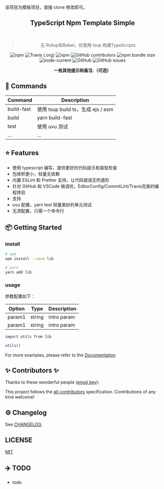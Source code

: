 
该项目为模板项目，直接 clone 修改即可。

 <div align="center">
 <!-- <img align="center" width="180" src="https://raw.githubusercontent.com/andreasbm/readme/master/assets/logo-shadow.png" /> -->
  <h2>TypeScript Npm Template Simple</h2>
  <br>
  <blockquote>无 Rollup和Babel，仅使用 tsup 构建TypeScripts.</blockquote>
  <img alt="npm" src="https://img.shields.io/npm/dw/test">
  <img alt="Travis (.org)" src="https://img.shields.io/travis/rust-lang/rust">
  <img alt="npm" src="https://img.shields.io/npm/v/test">
  <img alt="GitHub contributors" src="https://img.shields.io/github/contributors/npm-template/js-npm-template">
  <img alt="npm bundle size" src="https://img.shields.io/bundlephobia/minzip/test">
  <img alt="node-current" src="https://img.shields.io/node/v/test">
  <img alt="GitHub" src="https://img.shields.io/github/license/npm-template/js-npm-template">
  <img alt="GitHub issues" src="https://img.shields.io/github/issues-raw/npm-template/js-npm-template">

<strong>一些其他提示和备注.（可选）</strong>
</div>

## 🚀 Commands
| Command    | Description                        |
| ---------- | ---------------------------------- |
| build-fast | 使用 tsup build ts，生成 ejs / esm |
| build      | yarn build-fast                    |
| test       | 使用 uvu 测试                      |
| ...        | ...                                |


## ⭐️ Features

- 使用 typescript 编写，提供更好的代码提示和类型检查
- 包体积更小，轻量无依赖
- 内置 ESLint 和 Prettier 支持，让代码错误无所遁形
- 针对 GitHub 和 VSCode 做调优，EditorConfig/CommitLint/Travis完美的编程体验
- 支持
- uvu 配置，yarn test 轻量美妙的单元测试
- 无须配置，只需一个命令行

## 📦 Getting Started

### install

```sh
# npm 
npm install --save lib

# yarn
yarn add lib
```

### usage

参数配置如下：

| Option | Type   | Description |
| ------ | ------ | ----------- |
| param1 | string | intro param |
| param1 | string | intro param |

```sh
import utils from lib

utils()
```

For more examples, please refer to the [Documentation](https://github.com/webdev-template/ts-npm-template-simple)

## ✨ Contributors ✨

Thanks to these wonderful people ([emoji key](https://allcontributors.org/docs/en/emoji-key)):

<!-- ALL-CONTRIBUTORS-LIST:START - Do not remove or modify this section -->
<!-- prettier-ignore-start -->
<!-- markdownlint-disable -->
<!-- markdownlint-restore -->
<!-- prettier-ignore-end -->
<!-- ALL-CONTRIBUTORS-LIST:END -->

This project follows the [all-contributors](https://github.com/all-contributors/all-contributors) specification. Contributions of any kind welcome!

## ⚙️ Changelog

See [CHANGELOG](./CHANGELOG.md).

## LICENSE

[MIT](./LICENSE)

## ✈️  TODO

- todo
